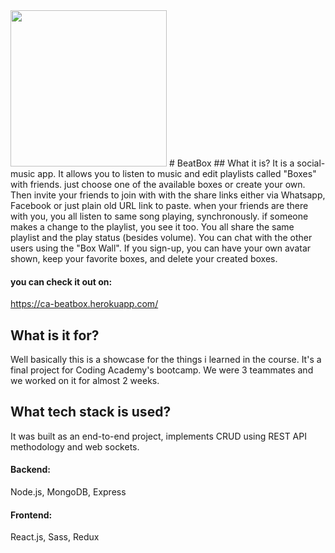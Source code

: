 <img src="/frontend/src/assets/img/logo.png" width=250>  
# BeatBox  
## What it is?  
It is a social-music app. It allows you to listen to music and edit playlists called "Boxes" with friends.
just choose one of the available boxes or create your own. Then invite your friends to join with with the share links
either via Whatsapp, Facebook or just plain old URL link to paste.
when your friends are there with you, you all listen to same song playing, synchronously. 
if someone makes a change to the playlist, you see it too. You all share the same playlist and the play status (besides volume).
You can chat with the other users using the "Box Wall".
If you sign-up, you can have your own avatar shown, keep your favorite boxes, and delete your created boxes.

#### you can check it out on: 
https://ca-beatbox.herokuapp.com/

## What is it for?
Well basically this is a showcase for the things i learned in the course.
It's a final project for Coding Academy's bootcamp. 
We were 3 teammates and we worked on it for almost 2 weeks.

## What tech stack is used?
It was built as an end-to-end project, implements CRUD using REST API methodology and web sockets.
#### Backend:
Node.js, MongoDB, Express
#### Frontend:
React.js, Sass, Redux
